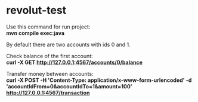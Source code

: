 # revolut-test

Use this command for run project:<br>
<b>mvn compile exec:java</b>

By default there are two accounts with ids 0 and 1.

Check balance of the first account:<br>
<b>curl -X GET http://127.0.0.1:4567/accounts/0/balance</b>

Transfer money between accounts:<br>
<b>curl -X POST -H 'Content-Type: application/x-www-form-urlencoded' -d 'accountIdFrom=0&accountIdTo=1&amount=100' http://127.0.0.1:4567/transaction</b>
